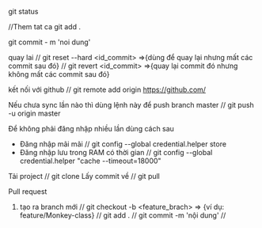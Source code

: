 git status

//Them tat ca
git add . 

git commit - m 'noi dung'

quay lai
// git reset --hard <id_commit> =>{dùng để quay lại nhưng mất các commit sau đó}
// git revert <id_commit> =>{quay lại commit đó nhưng không mất các commit sau đó}

kết nối với github
// git remote add origin https://github.com/<link account>

Nếu chưa sync lần nào thì dùng lệnh này để push branch master
// git push -u origin master 

Để không phải đăng nhập nhiều lần dùng cách sau
- Đăng nhập mãi mãi
// git config --global credential.helper store 
- Đăng nhập lưu trong RAM có thời gian
// git config --global credential.helper "cache --timeout=18000"

Tải project
// git clone <link>
Lấy commit về
// git pull

Pull request
1. tạo ra branch mới
// git checkout -b <feature_brach> => {ví dụ: feature/Monkey-class}
// git add .
// git commit -m 'nội dung'
// 
